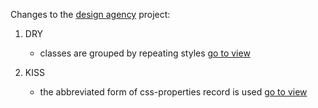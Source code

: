 Changes to the [design agency](https://github.com/slowsleep/design-agency/tree/corrected) project:
1. DRY
    - classes are grouped by repeating styles
    [go to view](https://github.com/slowsleep/design-agency/commit/61cb17855190566093ba5c1d057fe02a5531f5db)

2. KISS
    - the abbreviated form of css-properties record is used
    [go to view](https://github.com/slowsleep/design-agency/commit/863da1a4a97a4686cc913271cef3f5b056e318bb)




